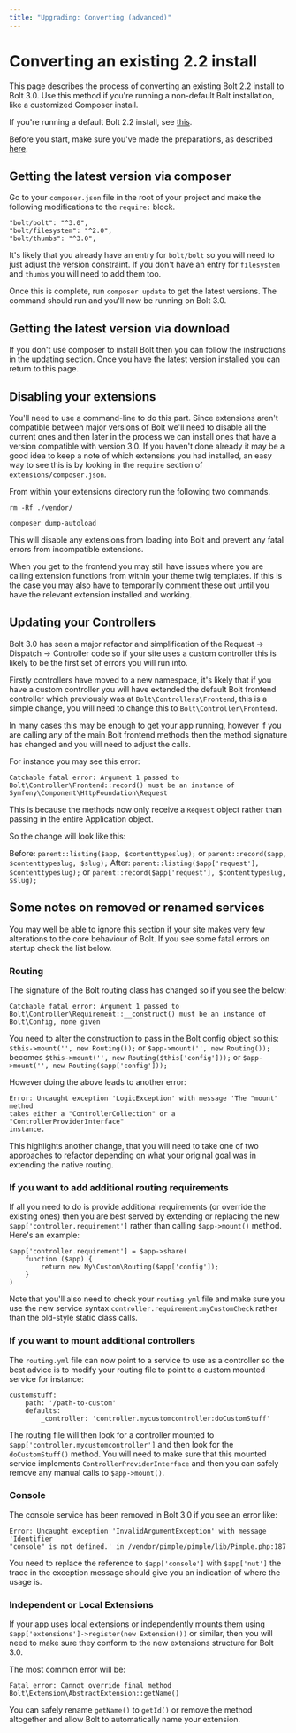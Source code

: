 ```yaml
---
title: "Upgrading: Converting (advanced)"
---
```

Converting an existing 2.2 install
==============================

This page describes the process of converting an existing Bolt 2.2 install to
Bolt 3.0. Use this method if you're running a non-default Bolt installation,
like a customized Composer install.

If you're running a default Bolt 2.2 install, see [this](moving-22-30-advanced).

Before you start, make sure you've made the preparations, as described [here](moving-22-30).

Getting the latest version via composer
---------------------------------------

Go to your `composer.json` file in the root of your project and make the following modifications to the `require:` block.

```
"bolt/bolt": "^3.0",
"bolt/filesystem": "^2.0",
"bolt/thumbs": "^3.0",
```

It's likely that you already have an entry for `bolt/bolt` so you will need to just adjust the version constraint.
If you don't have an entry for `filesystem` and `thumbs` you will need to add them too.

Once this is complete, run `composer update` to get the latest versions. The command should run and you'll now be running
on Bolt 3.0.

Getting the latest version via download
----------------------------------------

If you don't use composer to install Bolt then you can follow the instructions in the updating section. Once you have
the latest version installed you can return to this page.

Disabling your extensions
-------------------------

You'll need to use a command-line to do this part. Since extensions aren't compatible between major versions of Bolt
we'll need to disable all the current ones and then later in the process we can install ones that have a version
compatible with version 3.0. If you haven't done already it may be a good idea to keep a note of which extensions
you had installed, an easy way to see this is by looking in the `require` section of `extensions/composer.json`.

From within your extensions directory run the following two commands.

`rm -Rf ./vendor/`

`composer dump-autoload`

This will disable any extensions from loading into Bolt and prevent any fatal
errors from incompatible extensions.

When you get to the frontend you may still have issues where you are calling
extension functions from within your theme twig templates. If this is the case
you may also have to temporarily comment these out until you have the relevant
extension installed and working.

Updating your Controllers
-------------------------

Bolt 3.0 has seen a major refactor and simplification of the Request ->
Dispatch -> Controller code so if your site uses a custom controller this is
likely to be the first set of errors you will run into.

Firstly controllers have moved to a new namespace, it's likely that if you have
a custom controller you will have extended the default Bolt frontend controller
which previously was at `Bolt\Controllers\Frontend`, this is a simple change,
you will need to change this to `Bolt\Controller\Frontend`.

In many cases this may be enough to get your app running, however if you are
calling any of the main Bolt frontend methods then the method signature has
changed and you will need to adjust the calls.

For instance you may see this error:

```
Catchable fatal error: Argument 1 passed to Bolt\Controller\Frontend::record() must be an instance of Symfony\Component\HttpFoundation\Request
```

This is because the methods now only receive a `Request` object rather than
passing in the entire Application object.

So the change will look like this:

Before: `parent::listing($app, $contenttypeslug);` or `parent::record($app, $contenttypeslug, $slug);`
After: `parent::listing($app['request'], $contenttypeslug);` or `parent::record($app['request'], $contenttypeslug, $slug);`

Some notes on removed or renamed services
-----------------------------------------

You may well be able to ignore this section if your site makes very few
alterations to the core behaviour of Bolt. If you see some fatal errors on
startup check the list below.

### Routing

The signature of the Bolt routing class has changed so if you see the below:

```
Catchable fatal error: Argument 1 passed to Bolt\Controller\Requirement::__construct() must be an instance of Bolt\Config, none given
```

You need to alter the construction to pass in the Bolt config object so this:
`$this->mount('', new Routing());` or `$app->mount('', new Routing());`
becomes
`$this->mount('', new Routing($this['config']));` or `$app->mount('', new Routing($app['config']));`

However doing the above leads to another error:

```
Error: Uncaught exception 'LogicException' with message 'The "mount" method
takes either a "ControllerCollection" or a "ControllerProviderInterface"
instance.
```

This highlights another change, that you will need to take one of two approaches
to refactor depending on what your original goal was in extending the native
routing.

### If you want to add additional routing requirements

If all you need to do is provide additional requirements (or override the
existing ones) then you are best served by extending or replacing the new
`$app['controller.requirement']` rather than calling `$app->mount()` method.
Here's an example:

```
$app['controller.requirement'] = $app->share(
    function ($app) {
        return new My\Custom\Routing($app['config']);
    }
)
```

Note that you'll also need to check your `routing.yml` file and make sure you
use the new service syntax `controller.requirement:myCustomCheck` rather than
the old-style static class calls.

### If you want to mount additional controllers

The `routing.yml` file can now point to a service to use as a controller so the
best advice is to modify your routing file to point to a custom mounted service
for instance:

```
customstuff:
    path: '/path-to-custom'
    defaults:
        _controller: 'controller.mycustomcontroller:doCustomStuff'
```

The routing file will then look for a controller mounted to
`$app['controller.mycustomcontroller']` and then look for the `doCustomStuff()`
method. You will need to make sure that this mounted service implements
`ControllerProviderInterface` and then you can safely remove any manual calls to
`$app->mount()`.

### Console

The console service has been removed in Bolt 3.0 if you see an error like:

```
Error: Uncaught exception 'InvalidArgumentException' with message 'Identifier
"console" is not defined.' in /vendor/pimple/pimple/lib/Pimple.php:187
```

You need to replace the reference to `$app['console']` with `$app['nut']` the
trace in the exception message should give you an indication of where the usage
is.

### Independent or Local Extensions

If your app uses local extensions or independently mounts them using
`$app['extensions']->register(new Extension())` or similar, then you will need
to make sure they conform to the new extensions structure for Bolt 3.0.

The most common error will be:

`Fatal error: Cannot override final method Bolt\Extension\AbstractExtension::getName()`

You can safely rename `getName()` to `getId()` or remove the method altogether
and allow Bolt to automatically name your extension.

[1]: https://extensions.bolt.cm/bolt3-ready
